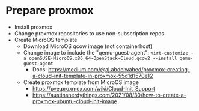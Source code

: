 # Prepare proxmox

- Install proxmox
- Change proxmox repositories to use non-subscription repos
- Create MicroOS template
  - Download MicroOS qcow image (not containerhost)
  - Change image to include the "qemu-guest-agent": 
        `virt-customize -a openSUSE-MicroOS.x86_64-OpenStack-Cloud.qcow2 --install qemu-guest-agent`
    - Docs: https://medium.com/@aj.abdelwahed/proxmox-creating-a-cloud-init-template-in-proxmox-55d1d1570e12
  - Create proxmox template from MicroOS image
    - https://pve.proxmox.com/wiki/Cloud-Init_Support
    - https://austinsnerdythings.com/2021/08/30/how-to-create-a-proxmox-ubuntu-cloud-init-image
  